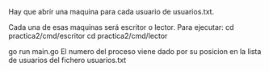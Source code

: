 Hay que abrir una maquina para cada usuario de usuarios.txt.

Cada una de esas maquinas será escritor o lector. Para ejecutar:
cd practica2/cmd/escritor
cd practica2/cmd/lector

go run main.go <numProceso>
El numero del proceso viene dado por su posicion en la lista de usuarios del
fichero usuarios.txt